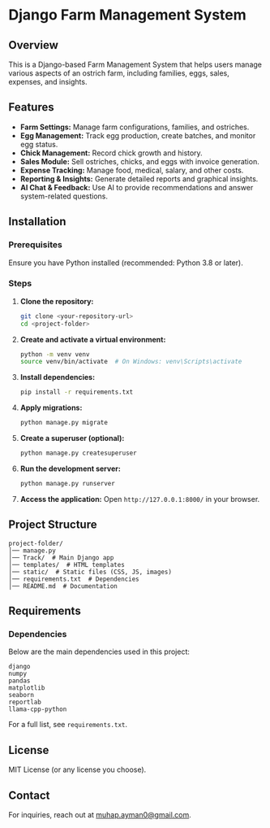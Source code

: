 # Django Farm Management System

## Overview
This is a Django-based Farm Management System that helps users manage various aspects of an ostrich farm, including families, eggs, sales, expenses, and insights.

## Features
- **Farm Settings:** Manage farm configurations, families, and ostriches.
- **Egg Management:** Track egg production, create batches, and monitor egg status.
- **Chick Management:** Record chick growth and history.
- **Sales Module:** Sell ostriches, chicks, and eggs with invoice generation.
- **Expense Tracking:** Manage food, medical, salary, and other costs.
- **Reporting & Insights:** Generate detailed reports and graphical insights.
- **AI Chat & Feedback:** Use AI to provide recommendations and answer system-related questions.

## Installation
### Prerequisites
Ensure you have Python installed (recommended: Python 3.8 or later).

### Steps
1. **Clone the repository:**
   ```bash
   git clone <your-repository-url>
   cd <project-folder>
   ```
2. **Create and activate a virtual environment:**
   ```bash
   python -m venv venv
   source venv/bin/activate  # On Windows: venv\Scripts\activate
   ```
3. **Install dependencies:**
   ```bash
   pip install -r requirements.txt
   ```
4. **Apply migrations:**
   ```bash
   python manage.py migrate
   ```
5. **Create a superuser (optional):**
   ```bash
   python manage.py createsuperuser
   ```
6. **Run the development server:**
   ```bash
   python manage.py runserver
   ```
7. **Access the application:**
   Open `http://127.0.0.1:8000/` in your browser.

## Project Structure
```
project-folder/
│── manage.py
│── Track/  # Main Django app
│── templates/  # HTML templates
│── static/  # Static files (CSS, JS, images)
│── requirements.txt  # Dependencies
│── README.md  # Documentation
```

## Requirements
### Dependencies
Below are the main dependencies used in this project:
```
django
numpy
pandas
matplotlib
seaborn
reportlab
llama-cpp-python
```
For a full list, see `requirements.txt`.

## License
MIT License (or any license you choose).

## Contact
For inquiries, reach out at [muhap.ayman0@gmail.com](mailto:muhap.ayman0@gmail.com).
